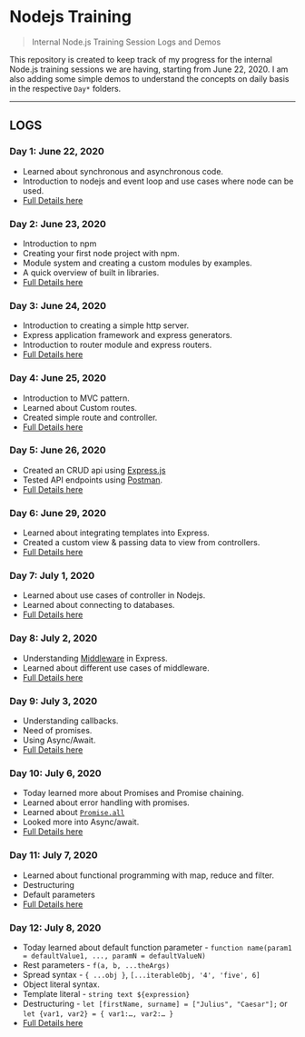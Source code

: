 # Nodejs Training

> Internal Node.js Training Session Logs and Demos

This repository is created to keep track of my progress for the internal Node.js training sessions we are having, starting from June 22, 2020. I am also adding some simple demos to understand the concepts on daily basis in the respective `Day*` folders.

---

## LOGS

### Day 1: June 22, 2020

- Learned about synchronous and asynchronous code.
- Introduction to nodejs and event loop and use cases where node can be used.
- [Full Details here](Day1/)

### Day 2: June 23, 2020

- Introduction to npm
- Creating your first node project with npm.
- Module system and creating a custom modules by examples.
- A quick overview of built in libraries.
- [Full Details here](Day2/)

### Day 3: June 24, 2020

- Introduction to creating a simple http server.
- Express application framework and express generators.
- Introduction to router module and express routers.
- [Full Details here](Day3/)

### Day 4: June 25, 2020

- Introduction to MVC pattern.
- Learned about Custom routes.
- Created simple route and controller.
- [Full Details here](Day4/)

### Day 5: June 26, 2020

- Created an CRUD api using [Express.js](https://expressjs.com/)
- Tested API endpoints using [Postman](https://www.postman.com/).
- [Full Details here](Day5/)

### Day 6: June 29, 2020

- Learned about integrating templates into Express.
- Created a custom view & passing data to view from controllers.
- [Full Details here](Day6/)

### Day 7: July 1, 2020

- Learned about use cases of controller in Nodejs.
- Learned about connecting to databases.
- [Full Details here](Day7/)

### Day 8: July 2, 2020

- Understanding [Middleware](https://expressjs.com/en/guide/using-middleware.html) in Express.
- Learned about different use cases of middleware.
- [Full Details here](Day8/)

### Day 9: July 3, 2020

- Understanding callbacks.
- Need of promises.
- Using Async/Await.
- [Full Details here](Day9/)

### Day 10: July 6, 2020

- Today learned more about Promises and Promise chaining.
- Learned about error handling with promises.
- Learned about [`Promise.all`](https://developer.mozilla.org/en-US/docs/Web/JavaScript/Reference/Global_Objects/Promise/all)
- Looked more into Async/await.
- [Full Details here](Day10/)

### Day 11: July 7, 2020

- Learned about functional programming with map, reduce and filter.
- Destructuring
- Default parameters
- [Full Details here](Day11/)

### Day 12: July 8, 2020

- Today learned about default function parameter - `function name(param1 = defaultValue1, ..., paramN = defaultValueN)`
- Rest parameters - `f(a, b, ...theArgs)`
- Spread syntax - `{ ...obj }`, `[...iterableObj, '4', 'five', 6]`
- Object literal syntax.
- Template literal - `string text ${expression}`
- Destructuring - `let [firstName, surname] = ["Julius", "Caesar"];` or `let {var1, var2} = { var1:…, var2:… }`
- [Full Details here](Day12/)
